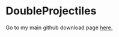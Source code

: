 # DoubleProjectiles
Go to my main github download page <a href="https://github.com/Jonyboylovespie/BTD6-Mods">here.</a>
